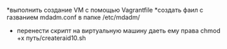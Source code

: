 *выполнить  создание  VM c помощью Vagrantfile
*создать фаил  с газванием  mdadm.conf в папке /etc/mdadm/
* перенести скрипт на виртуальную машину   даеть ему права chmod +x  путь/createraid10.sh
